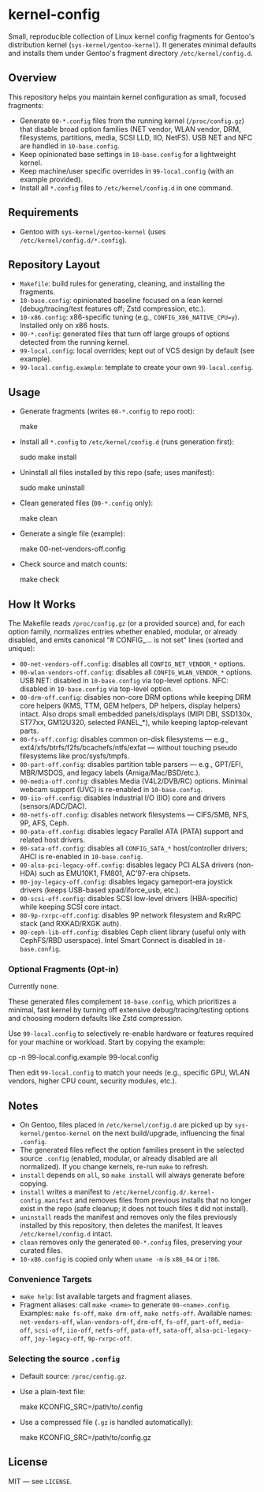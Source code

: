 # kernel-config

Small, reproducible collection of Linux kernel config fragments for Gentoo's distribution kernel (`sys-kernel/gentoo-kernel`). It generates minimal defaults and installs them under Gentoo's fragment directory `/etc/kernel/config.d`.

## Overview

This repository helps you maintain kernel configuration as small, focused fragments:

- Generate `00-*.config` files from the running kernel (`/proc/config.gz`) that disable broad option families (NET vendor, WLAN vendor, DRM, filesystems, partitions, media, SCSI LLD, IIO, NetFS). USB NET and NFC are handled in `10-base.config`.
- Keep opinionated base settings in `10-base.config` for a lightweight kernel.
- Keep machine/user specific overrides in `99-local.config` (with an example provided).
- Install all `*.config` files to `/etc/kernel/config.d` in one command.

## Requirements

- Gentoo with `sys-kernel/gentoo-kernel` (uses `/etc/kernel/config.d/*.config`).

## Repository Layout

- `Makefile`: build rules for generating, cleaning, and installing the fragments.
- `10-base.config`: opinionated baseline focused on a lean kernel (debug/tracing/test features off; Zstd compression, etc.).
- `10-x86.config`: x86-specific tuning (e.g., `CONFIG_X86_NATIVE_CPU=y`). Installed only on x86 hosts.
- `00-*.config`: generated files that turn off large groups of options detected from the running kernel.
- `99-local.config`: local overrides; kept out of VCS design by default (see example).
- `99-local.config.example`: template to create your own `99-local.config`.

## Usage

- Generate fragments (writes `00-*.config` to repo root):

  make

- Install all `*.config` to `/etc/kernel/config.d` (runs generation first):

  sudo make install

- Uninstall all files installed by this repo (safe; uses manifest):

  sudo make uninstall

- Clean generated files (`00-*.config` only):

  make clean

- Generate a single file (example):

  make 00-net-vendors-off.config

- Check source and match counts:

  make check

## How It Works

The Makefile reads `/proc/config.gz` (or a provided source) and, for each option family, normalizes entries whether enabled, modular, or already disabled, and emits canonical "# CONFIG_… is not set" lines (sorted and unique):

- `00-net-vendors-off.config`: disables all `CONFIG_NET_VENDOR_*` options.
- `00-wlan-vendors-off.config`: disables all `CONFIG_WLAN_VENDOR_*` options.
  USB NET: disabled in `10-base.config` via top-level options.
  NFC: disabled in `10-base.config` via top-level option.
- `00-drm-off.config`: disables non-core DRM options while keeping DRM core helpers (KMS, TTM, GEM helpers, DP helpers, display helpers) intact. Also drops small embedded panels/displays (MIPI DBI, SSD130x, ST77xx, GM12U320, selected PANEL_*), while keeping laptop‑relevant parts.
- `00-fs-off.config`: disables common on-disk filesystems — e.g., ext4/xfs/btrfs/f2fs/bcachefs/ntfs/exfat — without touching pseudo filesystems like proc/sysfs/tmpfs.
- `00-part-off.config`: disables partition table parsers — e.g., GPT/EFI, MBR/MSDOS, and legacy labels (Amiga/Mac/BSD/etc.).
- `00-media-off.config`: disables Media (V4L2/DVB/RC) options. Minimal webcam support (UVC) is re-enabled in `10-base.config`.
- `00-iio-off.config`: disables Industrial I/O (IIO) core and drivers (sensors/ADC/DAC).
- `00-netfs-off.config`: disables network filesystems — CIFS/SMB, NFS, 9P, AFS, Ceph.
- `00-pata-off.config`: disables legacy Parallel ATA (PATA) support and related host drivers.
- `00-sata-off.config`: disables all `CONFIG_SATA_*` host/controller drivers; AHCI is re-enabled in `10-base.config`.
- `00-alsa-pci-legacy-off.config`: disables legacy PCI ALSA drivers (non-HDA) such as EMU10K1, FM801, AC'97-era chipsets.
- `00-joy-legacy-off.config`: disables legacy gameport-era joystick drivers (keeps USB-based xpad/iforce_usb, etc.).
- `00-scsi-off.config`: disables SCSI low-level drivers (HBA-specific) while keeping SCSI core intact.
- `00-9p-rxrpc-off.config`: disables 9P network filesystem and RxRPC stack (and RXKAD/RXGK auth).
- `00-ceph-lib-off.config`: disables Ceph client library (useful only with CephFS/RBD userspace).
  Intel Smart Connect is disabled in `10-base.config`.

### Optional Fragments (Opt-in)

Currently none.

These generated files complement `10-base.config`, which prioritizes a minimal, fast kernel by turning off extensive debug/tracing/testing options and choosing modern defaults like Zstd compression.

Use `99-local.config` to selectively re-enable hardware or features required for your machine or workload. Start by copying the example:

cp -n 99-local.config.example 99-local.config

Then edit `99-local.config` to match your needs (e.g., specific GPU, WLAN vendors, higher CPU count, security modules, etc.).

## Notes

- On Gentoo, files placed in `/etc/kernel/config.d` are picked up by `sys-kernel/gentoo-kernel` on the next build/upgrade, influencing the final `.config`.
- The generated files reflect the option families present in the selected source `.config` (enabled, modular, or already disabled are all normalized). If you change kernels, re-run `make` to refresh.
- `install` depends on `all`, so `make install` will always generate before copying.
- `install` writes a manifest to `/etc/kernel/config.d/.kernel-config.manifest` and removes files from previous installs that no longer exist in the repo (safe cleanup; it does not touch files it did not install).
- `uninstall` reads the manifest and removes only the files previously installed by this repository, then deletes the manifest. It leaves `/etc/kernel/config.d` intact.
- `clean` removes only the generated `00-*.config` files, preserving your curated files.
- `10-x86.config` is copied only when `uname -m` is `x86_64` or `i?86`.

### Convenience Targets

- `make help`: list available targets and fragment aliases.
- Fragment aliases: call `make <name>` to generate `00-<name>.config`.
  Examples: `make fs-off`, `make drm-off`, `make netfs-off`.
  Available names: `net-vendors-off`, `wlan-vendors-off`, `drm-off`, `fs-off`, `part-off`, `media-off`, `scsi-off`, `iio-off`, `netfs-off`, `pata-off`, `sata-off`, `alsa-pci-legacy-off`, `joy-legacy-off`, `9p-rxrpc-off`.

### Selecting the source `.config`

- Default source: `/proc/config.gz`.
- Use a plain-text file:

  make KCONFIG_SRC=/path/to/.config

- Use a compressed file (`.gz` is handled automatically):

  make KCONFIG_SRC=/path/to/config.gz

## License

MIT — see `LICENSE`.
